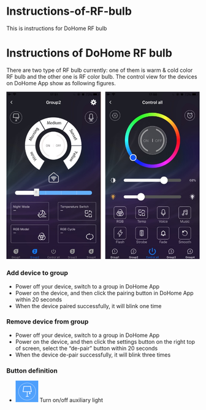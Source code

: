 # Instructions-of-RF-bulb
This is instructions for DoHome RF bulb

# Instructions of DoHome RF bulb

There are two type of RF bulb currently: one of them is warm & cold color RF bulb and the other one is RF color bulb. The control view for the devices on DoHome App show as following figures.

![image](https://github.com/SmartArduino/Instructions-of-RF-bulb-/raw/master/combine.png)

### Add device to group

* Power off your device, switch to a group in DoHome App
* Power on the device, and then click the pairing button in DoHome App within 20 seconds
* When the device paired successfully, it will blink one time

### Remove device from group

* Power off your device, switch to a group in DoHome App
* Power on the device, and then click the settings button on the right top of screen, select the “de-pair” button within 20 seconds
* When the device de-pair successfully, it will blink three times

### Button definition

* ![image](https://github.com/SmartArduino/Instructions-of-RF-bulb-/raw/master/image1.png) Turn on/off auxiliary light
